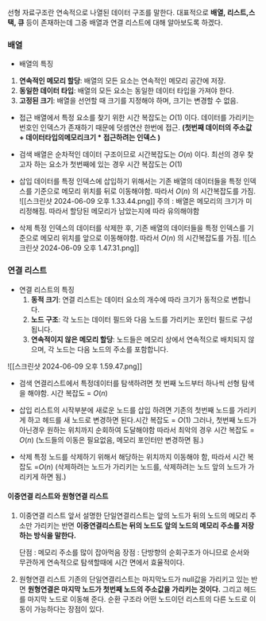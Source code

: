 선형 자료구조란 연속적으로 나열된 데이터 구조를 말한다. 
대표적으로 **배열, 리스트,스택, 큐** 등이 존재하는데 그중 배열과 연결 리스트에 대해 알아보도록 하겠다.

### 배열 

- 배열의 특징
1. **연속적인 메모리 할당**: 배열의 모든 요소는 연속적인 메모리 공간에 저장.
2. **동일한 데이터 타입**: 배열의 모든 요소는 동일한 데이터 타입을 가져야 한다.
3. **고정된 크기**: 배열을 선언할 때 크기를 지정해야 하며, 크기는 변경할 수 없음.

- 접근 
  배열에서 특정 요소를 찾기 위한 시간 복잡도는 $O(1)$ 이다. 데이터를 가리키는 번호인 
  인덱스가 존재하기 때문에 덧셈연산 한번에 접근.
   **(첫번째 데이터의 주소값 + 데이터타입의메모리크기 * 접근하려는 인덱스 )**

- 검색 
  배열은 순차적인 데이터 구조이므로 시간복잡도는 $O(n)$ 이다.
  최선의 경우 찾고자 하는 요소가 첫번째에 있는 경우 시간 복잡도는 $O(1)$ 

- 삽입 
  데이터를 특정 인덱스에 삽입하기 위해서는 기존 배열의 데이터들을 특정 인덱스를 기준으로 메모리 위치를 뒤로 이동해야함. 따라서  $O(n)$ 의 시간복잡도를 가짐. 
  ![[스크린샷 2024-06-09 오후 1.33.44.png]]
  주의 : 배열은 메모리의 크기가 미리정해짐. 따라서 할당된 메모리가 남았는지에 따라 유의해야함   

- 삭제 
  특정 인덱스의 데이터를  삭제한 후, 기존 배열의 데이터들을 특정 인덱스를 기준으로 메모리 위치를 앞으로 이동해야함. 따라서  $O(n)$ 의 시간복잡도를 가짐. ![[스크린샷 2024-06-09 오후 1.47.31.png]]


### 연결 리스트

- 연결 리스트의 특징
	1. **동적 크기**: 연결 리스트는 데이터 요소의 개수에 따라 크기가 동적으로 변합니다.
	2. **노드 구조**: 각 노드는 데이터 필드와 다음 노드를 가리키는 포인터 필드로 구성됩니다.
	3. **연속적이지 않은 메모리 할당**: 노드들은 메모리 상에서 연속적으로 배치되지 않으며, 각 노드는 다음 노드의 주소를 포함합니다.


![[스크린샷 2024-06-09 오후 1.59.47.png]]
- 검색 
  연결리스트에서 특정데이터를 탐색하려면 첫 번째 노드부터 하나씩 선형 탐색을 해야함.
  시간 복잡도 = $O(n)$ 

- 삽입 
  리스트의 시작부분에 새로운 노드를 삽입 하려면 기존의 첫번째 노드를 가리키게 하고 헤드를 새 노드로 변경하면 된다.시간 복잡도 = $O(1)$ 
  그러나, 첫번째 노드가 아닌경우 원하는 위치까지 순회하여 도달해야함 따라서 최악의 경우 
   시간 복잡도 = $O(n)$  (노드들의 이동은 필요없음, 메모리 포인터만 변경하면 됨.)


- 삭제 
  특정 노드를 삭제하기 위해서 해당하는 위치까지 이동해야 함, 따라서  시간 복잡도 =$O(n)$
  (삭제하려는 노드가 가리키는 노드를, 삭제하려는 노드 앞의 노드가 가리키게 하면 됨.)

#### 이중연결 리스트와 원형연결 리스트
1. 이중연결 리스트 
   앞서 설명한 단일연결리스트는 앞의 노드가 뒤의 노드의 메모리 주소만 가리키는 반면 
   **이중연결리스트는 뒤의 노드도 앞의 노드의 메모리 주소를 저장하는 방식을 말한다.**
   
   단점 : 메모리 주소를 많이 잡아먹음 
   장점 : 단방향의 순회구조가 아니므로 순서와 무관하게 연속적으로 탐색할때에 시간 면에서 효율적이다.

2. 원형연결 리스트
   기존의 단일연결리스트는 마지막노드가 null값을 가리키고 있는 반면 **원형연결은 마지막 노드가 첫번째 노드의 주소값을 가리키는 것이다.** 그리고 헤드를 마지막 노드로 이동해 준다.
   순환 구조라 어떤 노드이던 리스트의 다른 노드로 이동이 가능하다는 장점이 있다.

